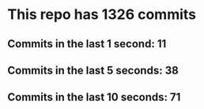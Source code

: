 # This repo has 1326 commits

## Commits in the last 1 second: 11
## Commits in the last 5 seconds: 38
## Commits in the last 10 seconds: 71
